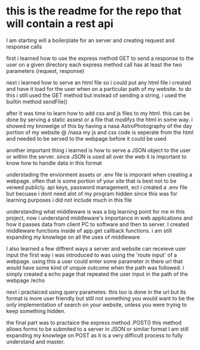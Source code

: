# this is the readme for the repo that will contain a rest api

I am starting will a boilerplate for an server and creating request and response calls

first i learned how to use the express method GET to send a response to the user on a given directory
each express method call has at least the two parameters (request, response)

next i learned how to serve an html file so i could put any html file i created and have it load for the user when on a particular path of my website. to do this i still used the GET method but instead of sending a string, i used the builtin method sendFile()

after it was time to learn how to add css and js files to my html. this can be done by serving a static assest or a file that modifys the html in some way. 
i showed my knowelge of this by having a nasa AstroPhotography of the day portion of my website @ /nasa
my js and css code is seperate from the html and needed to be served to the webpage before it could be used

another important thing i learned is how to serve a JSON object to the user or within the server. since JSON is used all over the web it is important to know how to handle data in this format

understading the enviorment assets or .env file is imporant when creating a webpage. often that is some portion of your site that is best not to be veiwed publicly. api keys, password management, ect
i created a .env file but becuase i dont need alot of my program hidden since this was for learning purposes i did not include much in this file

understanding what middleware is was a big learning point for me in this project, now i understand middleware's importance in web applications and how it passes data from client PC to software and then to server. I created middleware functions inside of app.get callback functions. i am still expanding my knowlege on all the uses of middleware

I also learned a few diffrent ways a server and website can receieve user input
the first way i was introduced to was using the 'route input' of a webpage. using this a user could enter some parameter in there url that would have some kind of unquie outcome when the path was followed. i simply created a echo page that repeated the user input in the path of the webpage /echo

next i practaiced using query parametes. this too is done in the url but its format is more user friendly but still not something you would want to be the only implementation of search on your website, unless you were trying to keep something hidden. 

the final part was to practaice the express method .POST() this method allows forms to be submited to a server in JSON or similar format
I am still expanding my knowlege on POST as it is a very difficult process to fully understand and master. 